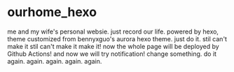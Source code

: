 # ourhome_hexo
me and my wife's personal websie.
just record our life.
powered by hexo, theme customized from bennyxguo's aurora hexo theme.
just do it.
stil can't make it
stil can't make it
make it! now the whole page will be deployed by Github Actions!
and now we will try notification!
change something.
do it again.
again.
again.
again.
again.